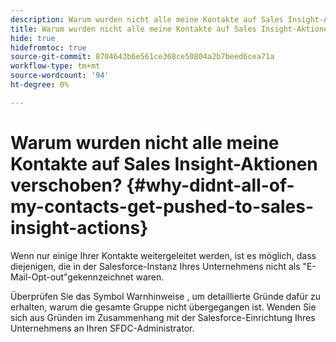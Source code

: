 ```yaml
---
description: Warum wurden nicht alle meine Kontakte auf Sales Insight-Aktionen verschoben? - Marketo-Dokumente - Produktdokumentation
title: Warum wurden nicht alle meine Kontakte auf Sales Insight-Aktionen verschoben?
hide: true
hidefromtoc: true
source-git-commit: 8704643b6e561ce368ce50804a2b7beed6cea71a
workflow-type: tm+mt
source-wordcount: '94'
ht-degree: 0%

---
```


# Warum wurden nicht alle meine Kontakte auf Sales Insight-Aktionen verschoben? {#why-didnt-all-of-my-contacts-get-pushed-to-sales-insight-actions}

Wenn nur einige Ihrer Kontakte weitergeleitet werden, ist es möglich, dass diejenigen, die in der Salesforce-Instanz Ihres Unternehmens nicht als &quot;E-Mail-Opt-out&quot;gekennzeichnet waren.

Überprüfen Sie das Symbol Warnhinweise , um detaillierte Gründe dafür zu erhalten, warum die gesamte Gruppe nicht übergegangen ist. Wenden Sie sich aus Gründen im Zusammenhang mit der Salesforce-Einrichtung Ihres Unternehmens an Ihren SFDC-Administrator.

